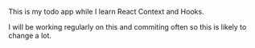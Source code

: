 This is my todo app while I learn React Context and Hooks.

I will be working regularly on this and commiting often so this is likely to change a lot.
